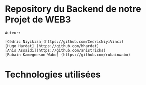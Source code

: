 # Repository du Backend de notre Projet de WEB3

    Auteur: 

    [Cédric Niyikiza](https://github.com/CedricNiyiVinci)
    [Hugo Hardat] (https://github.com/hhardat)
    [Anis Assaidi](https://github.com/anistricks)
    [Rubain Kamegneson Wabo] (https://github.com/rubainwabo)
    
# Technologies utilisées
